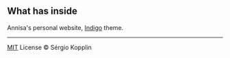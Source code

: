 
## What has inside

Annisa's personal website, [Indigo](http://koppl.in/indigo/) theme.

---

[MIT](http://kopplin.mit-license.org/) License © Sérgio Kopplin
